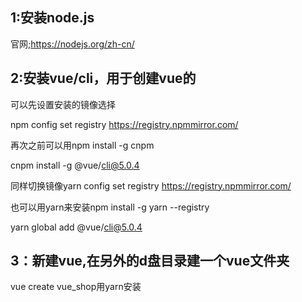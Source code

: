 ## 1:安装node.js

官网;https://nodejs.org/zh-cn/



## 2:安装vue/cli，用于创建vue的

可以先设置安装的镜像选择

npm config set registry https://registry.npmmirror.com/ 

再次之前可以用npm install -g cnpm 

cnpm install -g @vue/cli@5.0.4

同样切换镜像yarn config set registry https://registry.npmmirror.com/ 

也可以用yarn来安装npm install -g yarn --registry

yarn global add @vue/cli@5.0.4



## 3：新建vue,在另外的d盘目录建一个vue文件夹

vue create vue_shop用yarn安装

